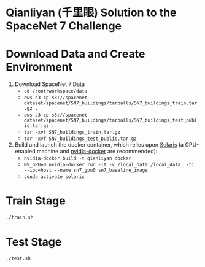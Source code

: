 # Qianliyan (千里眼) Solution to the SpaceNet 7 Challenge

# Download Data and Create Environment

1. Download SpaceNet 7 Data
    - `cd /root/workspace/data`
    - `aws s3 cp s3://spacenet-dataset/spacenet/SN7_buildings/tarballs/SN7_buildings_train.tar.gz .`
    - `aws s3 cp s3://spacenet-dataset/spacenet/SN7_buildings/tarballs/SN7_buildings_test_public.tar.gz .`
    - `tar -xvf SN7_buildings_train.tar.gz`
    - `tar -xvf SN7_buildings_test_public.tar.gz`
2. Build and launch the docker container, which relies upon [Solaris](https://solaris.readthedocs.io/en/latest/) (a GPU-enabled machine and [nvidia-docker](https://github.com/NVIDIA/nvidia-docker) are recommended):
    - `nvidia-docker build -t qianliyan docker`
    - `NV_GPU=0 nvidia-docker run -it -v /local_data:/local_data  -ti --ipc=host --name sn7_gpu0 sn7_baseline_image`
    - `conda activate solaris`

# Train Stage

```bash
./train.sh
```

# Test Stage

```bash
./test.sh
```
